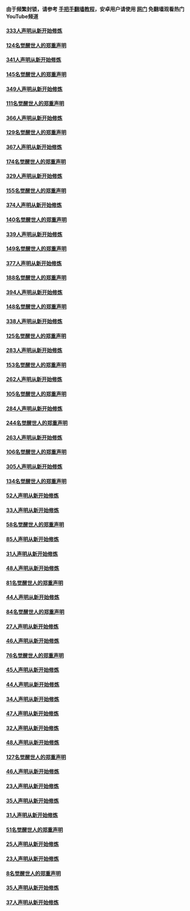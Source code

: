 #### 由于频繁封锁，请参考 [手把手翻墙教程](https://github.com/gfw-breaker/guides/wiki/)，安卓用户请使用 [网门](https://github.com/gfw-breaker/nogfw/blob/master/dl.md?t=07031001) 免翻墙观看热门YouTube频道 

#### [333人声明从新开始修炼](../pages/91/427525.md?t=07031001) 

#### [124名觉醒世人的郑重声明](../pages/91/427524.md?t=07031001) 

#### [341人声明从新开始修炼](../pages/91/427255.md?t=07031001) 

#### [145名觉醒世人的郑重声明](../pages/91/427254.md?t=07031001) 

#### [349人声明从新开始修炼](../pages/91/426969.md?t=07031001) 

#### [111名觉醒世人的郑重声明](../pages/91/426968.md?t=07031001) 

#### [366人声明从新开始修炼](../pages/91/426737.md?t=07031001) 

#### [129名觉醒世人的郑重声明](../pages/91/426736.md?t=07031001) 

#### [367人声明从新开始修炼](../pages/91/426421.md?t=07031001) 

#### [174名觉醒世人的郑重声明](../pages/91/426420.md?t=07031001) 

#### [329人声明从新开始修炼](../pages/91/426139.md?t=07031001) 

#### [155名觉醒世人的郑重声明](../pages/91/426138.md?t=07031001) 

#### [374人声明从新开始修炼](../pages/91/425811.md?t=07031001) 

#### [140名觉醒世人的郑重声明](../pages/91/425810.md?t=07031001) 

#### [339人声明从新开始修炼](../pages/91/425690.md?t=07031001) 

#### [149名觉醒世人的郑重声明](../pages/91/425689.md?t=07031001) 

#### [377人声明从新开始修炼](../pages/91/424867.md?t=07031001) 

#### [188名觉醒世人的郑重声明](../pages/91/424866.md?t=07031001) 

#### [394人声明从新开始修炼](../pages/91/423914.md?t=07031001) 

#### [148名觉醒世人的郑重声明](../pages/91/423913.md?t=07031001) 

#### [338人声明从新开始修炼](../pages/91/423540.md?t=07031001) 

#### [125名觉醒世人的郑重声明](../pages/91/423539.md?t=07031001) 

#### [283人声明从新开始修炼](../pages/91/423296.md?t=07031001) 

#### [153名觉醒世人的郑重声明](../pages/91/423295.md?t=07031001) 

#### [262人声明从新开始修炼](../pages/91/423004.md?t=07031001) 

#### [105名觉醒世人的郑重声明](../pages/91/423003.md?t=07031001) 

#### [284人声明从新开始修炼](../pages/91/422707.md?t=07031001) 

#### [244名觉醒世人的郑重声明](../pages/91/422706.md?t=07031001) 

#### [263人声明从新开始修炼](../pages/91/422553.md?t=07031001) 

#### [106名觉醒世人的郑重声明](../pages/91/422552.md?t=07031001) 

#### [305人声明从新开始修炼](../pages/91/422153.md?t=07031001) 

#### [134名觉醒世人的郑重声明](../pages/91/422152.md?t=07031001) 

#### [52人声明从新开始修炼](../pages/91/421846.md?t=07031001) 

#### [33人声明从新开始修炼](../pages/91/421804.md?t=07031001) 

#### [58名觉醒世人的郑重声明](../pages/91/421845.md?t=07031001) 

#### [85人声明从新开始修炼](../pages/91/421769.md?t=07031001) 

#### [31人声明从新开始修炼](../pages/91/421763.md?t=07031001) 

#### [48人声明从新开始修炼](../pages/91/421605.md?t=07031001) 

#### [81名觉醒世人的郑重声明](../pages/91/421656.md?t=07031001) 

#### [44人声明从新开始修炼](../pages/91/421544.md?t=07031001) 

#### [84名觉醒世人的郑重声明](../pages/91/421543.md?t=07031001) 

#### [27人声明从新开始修炼](../pages/91/421465.md?t=07031001) 

#### [46人声明从新开始修炼](../pages/91/421454.md?t=07031001) 

#### [76名觉醒世人的郑重声明](../pages/91/421453.md?t=07031001) 

#### [45人声明从新开始修炼](../pages/91/421452.md?t=07031001) 

#### [44人声明从新开始修炼](../pages/91/421422.md?t=07031001) 

#### [34人声明从新开始修炼](../pages/91/421322.md?t=07031001) 

#### [47人声明从新开始修炼](../pages/91/421264.md?t=07031001) 

#### [32人声明从新开始修炼](../pages/91/421225.md?t=07031001) 

#### [48人声明从新开始修炼](../pages/91/421202.md?t=07031001) 

#### [127名觉醒世人的郑重声明](../pages/91/421224.md?t=07031001) 

#### [46人声明从新开始修炼](../pages/91/421203.md?t=07031001) 

#### [23人声明从新开始修炼](../pages/91/421138.md?t=07031001) 

#### [35人声明从新开始修炼](../pages/91/421122.md?t=07031001) 

#### [31人声明从新开始修炼](../pages/91/421081.md?t=07031001) 

#### [51名觉醒世人的郑重声明](../pages/91/421080.md?t=07031001) 

#### [25人声明从新开始修炼](../pages/91/421020.md?t=07031001) 

#### [23人声明从新开始修炼](../pages/91/420884.md?t=07031001) 

#### [8名觉醒世人的郑重声明](../pages/91/420883.md?t=07031001) 

#### [35人声明从新开始修炼](../pages/91/420809.md?t=07031001) 

#### [37人声明从新开始修炼](../pages/91/420766.md?t=07031001) 

